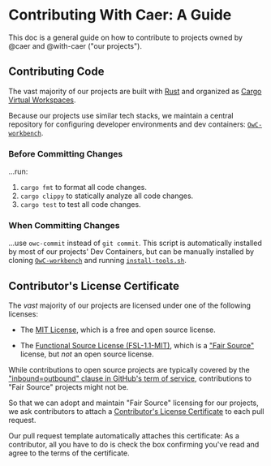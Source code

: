 # Contributing With Caer: A Guide

This doc is a general guide on how to contribute to projects owned by @caer and @with-caer ("our projects").

## Contributing Code

The vast majority of our projects are built with [Rust](https://www.rust-lang.org) and organized
as [Cargo Virtual Workspaces](https://doc.rust-lang.org/cargo/reference/workspaces.html#virtual-workspace).

Because our projects use similar tech stacks, we maintain a
central repository for configuring developer environments
and dev containers: [`OwC-workbench`](https://github.com/with-caer/OwC-workbench).

### Before Committing Changes

...run:

1. `cargo fmt` to format all code changes.
2. `cargo clippy` to statically analyze all code changes.
3. `cargo test` to test all code changes.

### When Committing Changes

...use `owc-commit` instead of `git commit`. This script is automatically installed
by most of our projects' Dev Containers, but can be manually installed by cloning
[`OwC-workbench`](https://github.com/with-caer/OwC-workbench)
and running [`install-tools.sh`](https://github.com/with-caer/OwC-workbench/blob/main/install-tools.sh).

## Contributor's License Certificate

The _vast_ majority of our projects are licensed under one of the following licenses:

- The [MIT License](https://mit-license.org), which is a free and open source license.

- The [Functional Source License (FSL-1.1-MIT)](https://fsl.software), which is a ["Fair Source"](https://fair.io)  license, but _not_ an open source license.

While contributions to open source projects are typically covered by the ["inbound=outbound" clause in GitHub's term of service](https://docs.github.com/en/site-policy/github-terms/github-terms-of-service#6-contributions-under-repository-license), contributions to "Fair Source" projects might not be.

So that we can adopt and maintain "Fair Source" licensing for our projects, we ask contributors to attach a
[Contributor's License Certificate](.github/pull_request_template.md#contributors-license-certificate-version-10) to each pull request.

Our pull request template automatically attaches this certificate: As a contributor, all you have to do is check the box confirming you've read and agree to the terms of the certificate.
